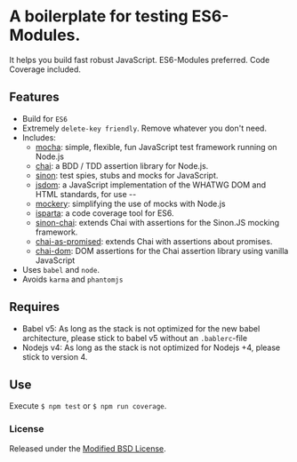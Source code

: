 # A boilerplate for testing ES6-Modules.

It helps you build fast robust JavaScript. ES6-Modules preferred. Code Coverage included.

## Features

* Build for `ES6`
* Extremely `delete-key friendly`. Remove whatever you don't need.
* Includes:
	* [mocha](http://mochajs.org): simple, flexible, fun JavaScript test framework running on Node.js
	* [chai](http://chaijs.com):  a BDD / TDD assertion library for Node.js.
	* [sinon](http://sinonjs.org/):  test spies, stubs and mocks for JavaScript.
	* [jsdom](https://github.com/tmpvar/jsdom): a JavaScript implementation of the WHATWG DOM and HTML standards, for use --
	* [mockery](https://github.com/mfncooper/mockery): simplifying the use of mocks with Node.js
	* [isparta](https://github.com/douglasduteil/isparta):  a code coverage tool for ES6.
	* [sinon-chai](https://github.com/domenic/sinon-chai): extends Chai with assertions for the Sinon.JS mocking framework.
	* [chai-as-promised](https://github.com/domenic/chai-as-promised): extends Chai with assertions about promises.
	* [chai-dom](https://github.com/nathanboktae/chai-dom): DOM assertions for the Chai assertion library using vanilla JavaScript
* Uses `babel` and `node`.
* Avoids `karma` and `phantomjs`

## Requires
- Babel v5: As long as the stack is not optimized for the new babel architecture, please stick to babel v5 without an `.bablerc`-file
- Nodejs v4: As long as the stack is not optimized for Nodejs +4, please stick to version 4.
## Use
Execute `$ npm test` or `$ npm run coverage`.

### License
Released under the [Modified BSD License](LICENSE).

